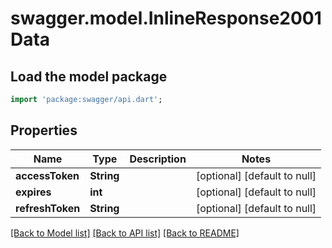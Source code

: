 # swagger.model.InlineResponse2001Data

## Load the model package
```dart
import 'package:swagger/api.dart';
```

## Properties
Name | Type | Description | Notes
------------ | ------------- | ------------- | -------------
**accessToken** | **String** |  | [optional] [default to null]
**expires** | **int** |  | [optional] [default to null]
**refreshToken** | **String** |  | [optional] [default to null]

[[Back to Model list]](../README.md#documentation-for-models) [[Back to API list]](../README.md#documentation-for-api-endpoints) [[Back to README]](../README.md)


